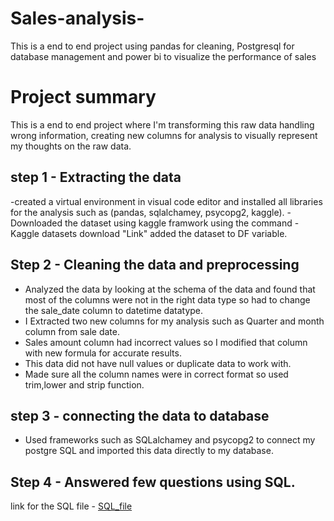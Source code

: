 # Sales-analysis-
This is a end to end project using pandas for cleaning, Postgresql for database management and power bi to visualize the  performance of sales
# Project summary
 This is a end to end project where I'm transforming this raw data handling wrong information, creating new columns for analysis to visually represent my thoughts on the raw data.

 ## step 1 - Extracting the data
-created a virtual environment in visual code editor and installed all libraries for the analysis such as (pandas, sqlalchamey, psycopg2, kaggle).
-Downloaded the dataset using kaggle framwork using the command - Kaggle datasets download "Link"
 added the dataset to DF variable.

 
## Step 2 -  Cleaning the data and preprocessing
- Analyzed the data by looking at the schema of the data and found that most of the columns were not in the right data type so had to change the sale_date column to datetime datatype.
- I Extracted two new columns for my analysis such as Quarter and month column from sale date.
- Sales amount column had incorrect values so I modified that column with new formula for accurate results.
- This data did not have null values or duplicate data to work with.
- Made sure all the column names were in correct format so used trim,lower and strip function.


## step 3 - connecting the data to database
- Used  frameworks such as SQLalchamey and psycopg2 to connect my postgre SQL and imported this data directly to my database.


## Step 4 - Answered few questions using SQL.
link for the SQL file - <a href = "https://github.com/vishwa-47/Sales-analysis-/blob/main/Project.sql"> SQL_file</a>

